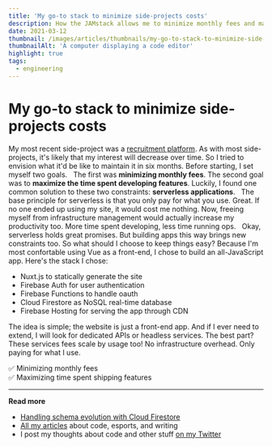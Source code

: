 ```yaml
---
title: 'My go-to stack to minimize side-projects costs'
description: How the JAMstack allows me to minimize monthly fees and maximize the time spent developing features.
date: 2021-03-12
thumbnail: /images/articles/thumbnails/my-go-to-stack-to-minimize-side-projects-costs.jpeg
thumbnailAlt: 'A computer displaying a code editor'
highlight: true
tags:
  - engineering
---
```


# My go-to stack to minimize side-projects costs

My most recent side-project was a [recruitment platform](/articles/launching-a-recruitment-platform-for-classic-guilds/). As with most side-projects, it's likely that my interest will decrease over time. So I tried to envision what it'd be like to maintain it in six months. Before starting, I set myself two goals.
 
The first was **minimizing monthly fees**. The second goal was to **maximize the time spent developing features**. Luckily, I found one common solution to these two constraints: **serverless applications**.
 
The base principle for serverless is that you only pay for what you use. Great. If no one ended up using my site, it would cost me nothing. Now, freeing myself from infrastructure management would actually increase my productivity too. More time spent developing, less time running ops.
 
Okay, serverless holds great promises. But building apps this way brings new constraints too. So what should I choose to keep things easy? Because I'm most confortable using Vue as a front-end, I chose to build an all-JavaScript app. Here's the stack I chose:
- Nuxt.js to statically generate the site
- Firebase Auth for user authentication
- Firebase Functions to handle oauth
- Cloud Firestore as NoSQL real-time database
- Firebase Hosting for serving the app through CDN

The idea is simple; the website is just a front-end app. And if I ever need to extend, I will look for dedicated APIs or headless services. The best part? These services fees scale by usage too! No infrastructure overhead. Only paying for what I use.

✅ Minimizing monthly fees <br>
✅ Maximizing time spent shipping features

---

**Read more**

- [Handling schema evolution with Cloud Firestore](https://strift.medium.com/handling-schema-evolution-with-cloud-firestore-22d94fb9722f)
- [All my articles](/articles/) about code, esports, and writing
- I post my thoughts about code and other stuff [on my Twitter](https://twitter.com/lau_cazanove)